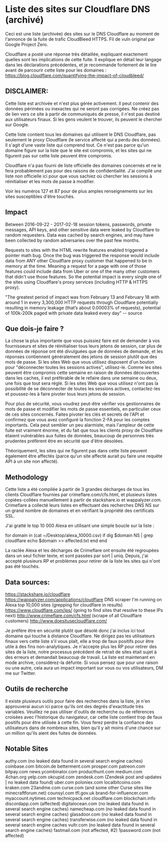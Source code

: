 # Liste des sites sur Cloudflare DNS (archivé)

Ceci est une liste (archivée) des sites sur le DNS Cloudflare au moment de l'annonce de la fuite de trafic CloudBleed HTTPS. Fil de vuln original par Google Project Zero.

Cloudflare a posté une réponse très détaillée, expliquant exactement quelles sont les implications de cette fuite. Il explique en détail leur langage dans les déclarations précédentes, et je recommande fortement de le lire avant de parcourir cette liste pour les domaines : https://blog.cloudflare.com/quantifying-the-impact-of-cloudbleed/

## DISCLAIMER:
Cette liste est archivée et n'est plus gérée activement. Il peut contenir des données périmées ou inexactes qui ne seront pas corrigées. Ne créez pas de lien vers ce site à partir de communiqués de presse, il n'est pas destiné aux utilisateurs finaux. Si les gens veulent le trouver, ils peuvent le chercher sur Google.

Cette liste contient tous les domaines qui utilisent le DNS Cloudflare, pas seulement le proxy Cloudflare (le service affecté qui a perdu des données). Il s'agit d'une vaste liste qui comprend tout. Ce n'est pas parce qu'un domaine figure sur la liste que le site est compromis, et les sites qui ne figurent pas sur cette liste peuvent être compromis.

Cloudflare n'a pas fourni de liste officielle des domaines concernés et ne le fera probablement pas pour des raisons de confidentialité. J'ai compilé une liste non officielle ici pour que vous sachiez où chercher les sessions à réinitialiser et les mots de passe à modifier.

Voir les numéros 127 et 87 pour de plus amples renseignements sur les sites susceptibles d'être touchés.

## Impact

Between 2016-09-22 - 2017-02-18 session tokens, passwords, private messages, API keys, and other sensitive data were leaked by Cloudflare to random requesters. Data was cached by search engines, and may have been collected by random adversaries over the past few months.

Requests to sites with the HTML rewrite features enabled triggered a pointer math bug. Once the bug was triggered the response would include data from ANY other Cloudflare proxy customer that happened to be in memory at the time. Meaning a request for a page with one of those features could include data from Uber or one of the many other customers that didn't use those features. So the potential impact is every single one of the sites using Cloudflare's proxy services (including HTTP & HTTPS proxy).

"The greatest period of impact was from February 13 and February 18 with around 1 in every 3,300,000 HTTP requests through Cloudflare potentially resulting in memory leakage (that’s about 0.00003% of requests), potential of 100k-200k paged with private data leaked every day" -- source

## Que dois-je faire ?

La chose la plus importante que vous puissiez faire est de demander à vos fournisseurs et sites de réinitialiser tous leurs jetons de session, car plus de données de réponse ont été divulguées que de données de demande, et les réponses contiennent généralement des jetons de session plutôt que des mots de passe. Si les sites Web que vous utilisez disposent d'un bouton pour "déconnecter toutes les sessions actives", utilisez-le. Comme les sites peuvent être compromis cette semaine en raison de données découvertes dans les caches, il est préférable de le refaire dans une semaine ou deux, une fois que tout sera réglé. Si les sites Web que vous utilisez n'ont pas la possibilité de se déconnecter de toutes les sessions actives, contactez-les et poussez-les à faire pivoter tous leurs jetons de session.

Pour plus de sécurité, vous voudrez peut-être vérifier vos gestionnaires de mots de passe et modifier les mots de passe essentiels, en particulier ceux de ces sites concernés. Faites pivoter les clés et secrets de l'API et confirmez que vous avez configuré la fonction 2-FA pour les comptes importants. Cela peut sembler un peu alarmiste, mais l'ampleur de cette fuite est vraiment énorme, et du fait que tous les clients proxy de Cloudflare étaient vulnérables aux fuites de données, beaucoup de personnes très prudentes préfèrent être en sécurité que d'être désolées.

Théoriquement, les sites qui ne figurent pas dans cette liste peuvent également être affectés (parce qu'un site affecté aurait pu faire une requête API à un site non affecté).

## Methodology

Cette liste a été compilée à partir de 3 grandes décharges de tous les clients Cloudflare fournies par crimeflare.com/cfs.html, et plusieurs listes copiées-collées manuellement à partir de stackshare.io et wappalyzer.com. Crimeflare a collecté leurs listes en effectuant des recherches DNS NS sur un grand nombre de domaines et en vérifiant la propriété des certificats SSL.

J'ai gratté le top 10 000 Alexa en utilisant une simple boucle sur la liste :


for domain in (cat ~/Desktop/alexa_10000.csv)
    if dig $domain NS | grep cloudflare
        echo $domain >> affected.txt
    end
end

La raclée Alexa et les décharges de Crimeflare ont ensuite été regroupées dans un seul fichier texte, et sont passées par sort | uniq. Depuis, j'ai accepté plusieurs RP et problèmes pour retirer de la liste les sites qui n'ont pas été touchés.

## Data sources:

https://stackshare.io/cloudflare
https://wappalyzer.com/applications/cloudflare
DNS scraper I'm running on Alexa top 10,000 sites (grepping for cloudflare in results)
https://www.cloudflare.com/ips/ (going to find sites that resolve to these IPs next)
http://www.crimeflare.com/cfs.html (scrape of all Cloudflare customers)
http://www.doesitusecloudflare.com/



Je préfère être en sécurité plutôt que désolé donc j'ai inclus ici tout domaine qui touche à distance Cloudflare. Ne dirigez pas les utilisateurs finaux vers cette liste s'il vous plaît, elle a trop de faux positifs pour être utile à des fins non-analytiques. Je n'accepte plus les RP pour retirer des sites de la liste, notre processus précédent de retrait de sites était sujet à des erreurs et demandait beaucoup de travail. La liste est maintenant en mode archive, considérez-la défunte. Si vous pensez que pour une raison ou une autre, cela aura un impact important sur vous ou vos utilisateurs, DM me sur Twitter.


## Outils de recherche

Il existe plusieurs outils pour faire des recherches dans la liste, je n'en approuverai aucun ici parce qu'ils ont des degrés d'exactitude très variables.  Veuillez ne pas utiliser d'outils de recherche ou de références croisées avec l'historique du navigateur, car cette liste contient trop de faux positifs pour être utilisée à cette fin.  Vous ferez perdre la confiance des utilisateurs dans de nombreux sites, bien qu'il y ait moins d'une chance sur un million qu'ils aient des fuites de données. 

## Notable Sites

authy.com (no leaked data found in several search engine caches)
coinbase.com
bitcoin.de
betterment.com
prosper.com
patreon.com
bitpay.com
news.ycombinator.com
producthunt.com
medium.com
4chan.org
yelp.com
okcupid.com
zendesk.com (Zendesk post and updates | no leaked data found)
uber.com
poloniex.com
localbitcoins.com
kraken.com
23andme.com
curse.com (and some other Curse sites like minecraftforum.net)
counsyl.com
tfl.gov.uk
brand-for-influencer.com
myaccount.nytimes.com
technicpack.net
cloudflare.com
blockchain.info
discordapp.com (affected)
digitalocean.com (no leaked data found in several search engine caches)
namecheap.com (no leaked data found in several search engine caches)
glassdoor.com (no leaked data found in several search engine caches)
transferwise.com (no leaked data found in several search engine caches
vultr.com (no leaked data found in several search engine caches)
fastmail.com (not affected, #2)
1password.com (not affected)
